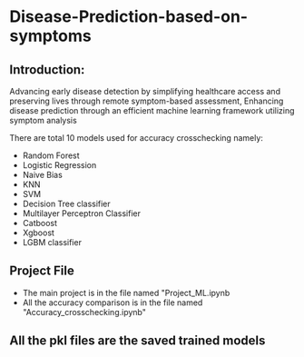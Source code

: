 # Disease-Prediction-based-on-symptoms

## Introduction:

Advancing early disease detection by simplifying healthcare access and preserving lives through remote symptom-based assessment,
Enhancing disease prediction through an efficient machine learning framework utilizing symptom analysis

There are total 10 models used for accuracy crosschecking namely:

- Random Forest
- Logistic Regression
- Naive Bias
- KNN
- SVM
- Decision Tree classifier
- Multilayer Perceptron Classifier
- Catboost
- Xgboost
- LGBM classifier

## Project File
* The main project is in the file named "Project_ML.ipynb
* All the accuracy comparison is in the file named "Accuracy_crosschecking.ipynb"

## All the pkl files are the saved trained models 



